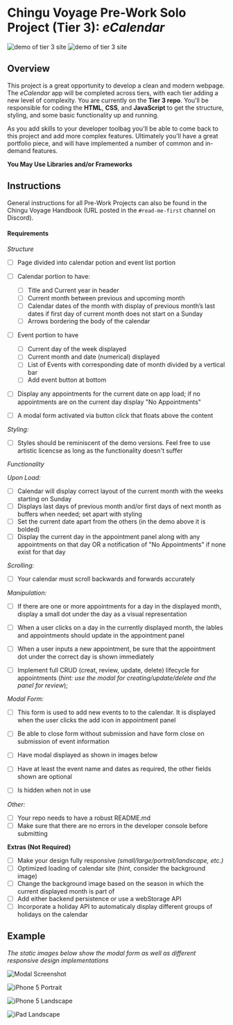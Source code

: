 # Chingu Voyage Pre-Work Solo Project (Tier 3): *eCalendar*

![demo of tier 3 site](./assets/tier3_functionality.gif) 
![demo of tier 3 site](./assets/add_appointment.gif) 

## Overview 

This project is a great opportunity to develop a clean and modern webpage. The *eCalendar* app will be completed across tiers, with each tier adding a new level of complexity. You are currently on the **Tier 3 repo**. You'll be responsible for coding the **HTML**, **CSS**, and **JavaScript** to get the structure, styling, and some basic functionality up and running.

As you add skills to your developer toolbag you'll be able to come back to this project and add more complex features. Ultimately you'll have a great portfolio piece, and will have implemented a number of common and in-demand features.

**You May Use Libraries and/or Frameworks**

## Instructions

General instructions for all Pre-Work Projects can also be found in the Chingu Voyage Handbook (URL posted in the `#read-me-first` channel on Discord).

#### Requirements

*Structure*

- [ ] Page divided into calendar potion and event list portion

- [ ] Calendar portion to have:  

  - [ ] Title and Current year in header  
  - [ ] Current month between previous and upcoming month 
  - [ ] Calendar dates of the month with display of previous month’s last dates if first day of current month does not start on a Sunday 
  - [ ] Arrows bordering the body of the calendar 

- [ ] Event portion to have

  - [ ]  Current day of the week displayed  
  - [ ]  Current month and date (numerical) displayed  
  - [ ]  List of Events with corresponding date of month divided by a vertical bar  
  - [ ]  Add event button at bottom 

- [ ] Display any appointments for the current date on app load; if no appointments are on the current day display "No Appointments"

- [ ] A modal form activated via button click that floats above the content

*Styling:*

- [ ] Styles should be reminiscent of the demo versions. Feel free to use artistic licencse as long as the functionality doesn't suffer 

*Functionality*

*Upon Load:*

- [ ] Calendar will display correct layout of the current month with the weeks starting on Sunday
- [ ] Displays last days of previous month and/or first days of next month as buffers when needed; set apart with styling
- [ ] Set the current date apart from the others (in the demo above it is bolded)
- [ ] Display the current day in the appointment panel along with any appointments on that day OR a notification of "No Appointments" if none exist for that day

*Scrolling:*

- [ ] Your calendar must scroll backwards and forwards accurately

*Manipulation:*

- [ ] If there are one or more appointments for a day in the displayed month, display a small dot under the day as a visual representation
- [ ] When a user clicks on a day in the currently displayed month, the lables and appointments should update in the appointment panel
- [ ] When a user inputs a new appointment, be sure that the appointment dot under the correct day is shown immediately
- [ ] Implement full CRUD (creat, review, update, delete) lifecycle for appointments (*hint: use the modal for creating/update/delete and the panel for review*);


*Modal Form:*
- [ ] This form is used to add new events to to the calendar. It is displayed when the user clicks the add icon in appointment panel
- [ ] Be able to close form without submission and have form close on submission of event information
- [ ] Have modal displayed as shown in images below
- [ ] Have at least the event name and dates as required, the other fields shown are optional
- [ ] Is hidden when not in use


*Other:*

- [ ] Your repo needs to have a robust README.md
- [ ] Make sure that there are no errors in the developer console before submitting

**Extras (Not Required)**

- [ ] Make your design fully responsive *(small/large/portrait/landscape, etc.)*
- [ ] Optimized loading of calendar site (hint, consider the background image)
- [ ] Change the background image based on the season in which the current displayed month is part of
- [ ] Add either backend persistence or use a webStorage API
- [ ] Incorporate a holiday API to automaticaly display different groups of holidays on the calendar

## Example

*The static images below show the modal form as well as different responsive design implementations*

![Modal Screenshot](./assets/modal.png)

![iPhone 5 Portrait](./assets/iPhone5_portrait.png) 

![iPhone 5 Landscape](./assets/iPhone5_landscape.png) 

![iPad Landscape](./assets/tablet_landscape.png) 